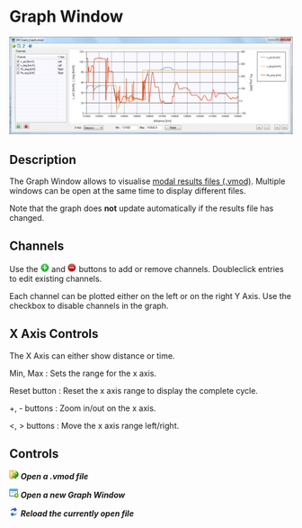 Graph Window
============

![](pics/Graph.svg)


Description
-----------

The Graph Window allows to visualise [modal results files (.vmod)](../fileformat/VMOD.html). Multiple windows can be open at the same time to display different files.

Note that the graph does **not** update automatically if the results file has changed.


Channels
--------

Use the ![add](../pics/icons/plus-circle-icon.png) and ![remove](../pics/icons/minus-circle-icon.png) buttons to add or remove channels. Doubleclick entries to edit existing channels.

Each channel can be plotted either on the left or on the right Y Axis. Use the checkbox to disable channels in the graph.


 X Axis Controls
----------------

The X Axis can either show distance or time.

Min, Max
:   Sets the range for the x axis.

Reset button
:   Reset the x axis range to display the complete cycle.

+, - buttons
:   Zoom in/out on the x axis.

&lt;, &gt; buttons
:   Move the x axis range left/right.


Controls
--------

![open](../pics/icons/Open-icon.png) ***Open a .vmod file***

![](../pics/icons/application-add-icon.png) ***Open a new Graph Window***

![](../pics/icons/Refresh-icon.png) ***Reload the currently open file***
